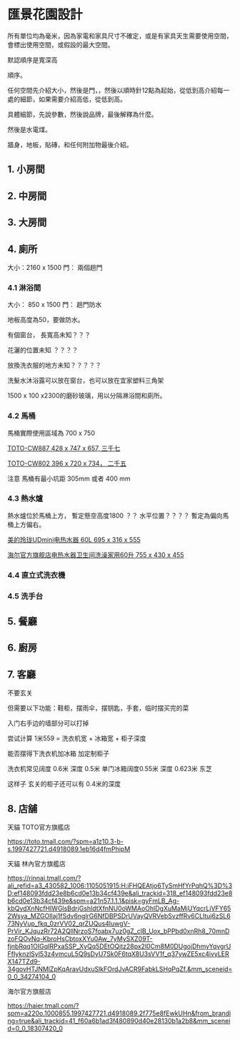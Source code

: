 
# 匯景花園設計

所有單位均為毫米，因為家電和家具尺寸不確定，或是有家具天生需要使用空間，會標出使用空間，或假設的最大空間。

默認順序是寬深高

順序。

任何空間先介紹大小，然後是門，，然後以順時針12點為起始，從低到高介紹每一處的細節，如果需要介紹高低，從低到高。

具體細節，先說參數，然後說品牌，最後解釋為什麼。

然後是水電煤。

牆身，地板，貼磚，和任何附加物最後介紹。




## 1. 小房間




## 2. 中房間


## 3. 大房間


## 4. 廁所

大小：2160 x 1500
門： 兩個趟門

### 4.1 淋浴間

大小： 850 x 1500
門： 趟門防水

地板高度為50，要做防水。

有個窗台， 長寬高未知？？？

花灑的位置未知 ？？？？

放換洗衣服的地方未知？？？？？

洗髮水沐浴露可以放在窗台，也可以放在宜家塑料三角架

1500 x 100 x2300的磨砂玻璃，用以分隔淋浴間和廁所。


### 4.2 馬桶
 
馬桶實際使用區域為 700 x 750

[TOTO-CW887 428 x 747 x 657, 三千七](https://detail.tmall.com/item.htm?abbucket=15&id=639062521686&pisk=gjGZRK2dSCdap-jB1DFV80hq9NeT6S-7IjZboq005lqgc5am0kuuCFnjcvrqxDri1dEfgionlNwgj103-zaaSiVmoZzmA52xCoZ_0Sux4A-WNQgtWSekV3OWhK1Y67I0S1jbtM40gPVK9LcqWSFDVw1DFQutXgebvZ40-ezbo1jmmlq3-kUVsim0jJj3krF0mmm0-W48yP40IO4h-kU5sNV0oJf3urWcmrmm-ezYxoV0im0H8rE3mfREZjdUzRYeouP89E2UQu0gY_7-TyDPBVZFBOGFNRrkVk5ciXztuseSf_JbqYE_FlnHO1Pq-roUFA-P_mumyx2EgGYsqqkED5GHoOqoCcwmsJRlYyHn5xctbZ50WfG73ueeosebtbwo3S-dLyMmrXyotE_zcYgIsJokA6oY3xc_tfxHagRCDyXFhjHNmt2GGyrW8e8F5amnOBg77tBYBFUUVFQOntjRNs6ZGFBAHRH78uTOP&rn=7928f8bb0b371752536dfd4d1a30f5e5&sku_properties=3064618%3A29432734&spm=a1z10.5-b-s.w4011-25718020148.58.5cc61e52An2lDv)


[TOTO-CW802 396 x 720 x 734， 二千五](https://detail.tmall.com/item.htm?abbucket=15&id=604249881578&pisk=ga6qR-A-m-eq3437hapZ4wBNemdvKdzBiOT6jGjMcEYD5KtG7USHGoQ15_8Nra8chSLsQV7lfmODoxjkqHt2mVvGjc-GPKAOGFTX7dSO8szQdJsADdd3RywQ15M9HphMSn06EYxHQnvReWXNDdpgR0MgOJSAk2d6pcxMqu-6jx0GSEYkqUKZnxbMoQ0kXhpMSNbMqLxpvnxMijxoqUKBSAAMS8mkDhlmoAbGqu-9rFvMINju4hLkSf-PKOeyYIqzjeJpejxpgejDzvodU3YmMi8rkq6rdI8nRUkiIT-AbAdClvP6-6LXOEQuFxJNqh7yOszE3NSGv1APQqqf-G5PWK6ujjYhGZOGnQynz3Clc1XAuckMDt6B_edzjAd6E9Oh_dz-a31GxTRhElie56s5nQ73PY79_1XXEt4uLgSIW3cr1OCqSfAmC38Q4urrcDblF8sB0fh9MoKyRonxsf0KdAGVCoht6ICB4eZxA&rn=7928f8bb0b371752536dfd4d1a30f5e5&spm=a1z10.5-b-s.w4011-25718020148.54.5cc61e52An2lDv)

注意 馬桶有最小坑距 305mm 或者 400 mm


### 4.3 熱水爐

熱水爐位於馬桶上方， 暫定懸空高度1800 ？？ 水平位置？？？？ 暫定為偏向馬桶上方偏右。

[美的玲珑UDmini电热水器 60L 695 x 316 x 555](https://detail.tmall.com/item.htm?ali_refid=a3_420434_1006%3A1151312967%3AH%3AFNluQBAv2OITf65biqoqio6SEpIY9vuj%3Aaf1b9837e6c8d4e02875c0a87e997652&ali_trackid=318_af1b9837e6c8d4e02875c0a87e997652&fpChannel=101&fpChannelSig=4a162cdc8b87c206fd35b539681cad89e8237895&id=867393983829&mi_id=0000uPbopwSNf_nAvxhB8EROuxEpwloHRPK3VtTxNE8cPBk&mm_sceneid=0_0_126241459_0&priceTId=2100c88e17600699343734320e0935&skuId=5713090645829&spm=a21n57.1.hoverItem.4&u_channel=bybtqdyh&umpChannel=bybtqdyh&utparam=%7B%22aplus_abtest%22%3A%22cb82f4b1aa7722bf011f6d1b8e478422%22%7D&xxc=ad_ztc)

[海尔官方旗舰店电热水器卫生间洗澡家用60升 755 x 430 x 455](https://detail.tmall.com/item.htm?abbucket=2&fpChannel=101&fpChannelSig=d0dc7ff896c0c5d0df7767faf75b26f2a36d326c&id=888750470399&maskChannel=bybtrs&mi_id=0000d5_2wXjGuW51YJnaBMgV5fQAgKbvZgKB_wuU1EsHue4&ns=1&priceTId=2100c88c17600040520005334e0928&skuId=6106536458616&spm=a21n57.1.hoverItem.4&u_channel=bybtqdyh&umpChannel=bybtqdyh&utparam=%7B%22aplus_abtest%22%3A%22dedc9d0e0d9e5766599c4d4bedcecf44%22%7D&xxc=taobaoSearch)

### 4.4 直立式洗衣機



### 4.5 洗手台




## 5. 餐廳



## 6. 廚房




## 7. 客廳


不要玄关

但需要以下功能：鞋柜，摆雨伞，摆钥匙，手套，临时摆买完的菜

入门右手边的墙部分可以打掉 

尝试计算 1米559 = 洗衣机宽 + 冰箱宽 + 柜子深度

能否摆得下洗衣机加冰箱 加定制柜子

洗衣机常见阔度 0.6米 深度 0.5米
单门冰箱阔度0.55米 深度 0.623米 东芝

这样子 玄关的柜子还可以有 0.4米的深度






## 8. 店舖

天貓 TOTO官方旗艦店

https://toto.tmall.com/?spm=a1z10.3-b-s.1997427721.d4918089.1eb16d4fmPhipM



天貓 林內官方旗艦店

https://rinnai.tmall.com/?ali_refid=a3_430582_1006:1105051915:H:iFHQEAtjo6TySmHfYrPqhQ%3D%3D:ef148093fdd23e8b6cd0e13b34cf439e&ali_trackid=318_ef148093fdd23e8b6cd0e13b34cf439e&spm=a21n57.1.1.1&pisk=gyFmLB_Ag-kbQvdXnNcfHIWGlsBdrjGshldtXfnNU0oWMAoOhlDgXuMaMjUYqcrLjVFY652Wsya_MZGOlIaj1fSdv6nglrG6NfDBPSDrUVayQVRVebSvzffRv6CLltuj6zSL673NyVup_fkq_0zrVV02_qrZUQus4IuwgV-PrVir_KJquzRr72A2QllNrzoS7foabx7uz0gZ_clB_Uox_bPPbd0xnRh8_70mnDzoFQOvNq-KbroHsCbtoxXYu0Aw_7yMySXZ09T-fjnbRqq1OIGqIRPxaSSP_XyQq5DEtOQjtz28px2l0Cm8M0DUgojDhmyYqvgrUFfIyknzlSyl53z4vmcuL5Q9sDyU7Sk0F6tqX8U3sVV1f_q37ywZE5xc4ivyLERX147TZd9-34govHTJNMlZpKqAravUdxuSlkFOrdJvACR9FabkLSHqPqZf.&mm_sceneid=0_0_34274104_0



海尔官方旗舰店

https://haier.tmall.com/?spm=a220o.1000855.1997427721.d4918089.2f775e8fEwkUHn&from_branding=true&ali_trackid=41_f60a6b1ad3f480890d40e28130b1a2b8&mm_sceneid=0_0_18307420_0